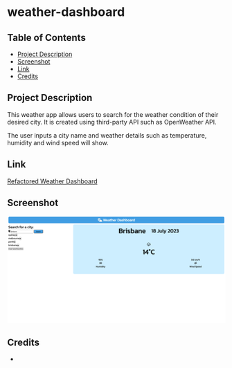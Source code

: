 # weather-dashboard

## Table of Contents
- [Project Description](#project-description)
- [Screenshot](#screenshot)
- [Link](#link)
- [Credits](#credits)

## Project Description

This weather app allows users to search for the weather condition of their desired city. It is created using third-party API such as OpenWeather API. 

The user inputs a city name and weather details such as temperature, humidity and wind speed will show. 

## Link

[Refactored Weather Dashboard](https://hailin-ruan.github.io/weather-dashboard/)

## Screenshot

![alt text](assets/image/weather.png)

## Credits

- 
